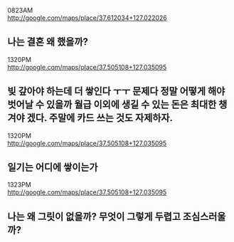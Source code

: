 0823AM  
http://google.com/maps/place/37.612034+127.022026  
  
나는 결혼 왜 했을까?
----------
  
1320PM  
http://google.com/maps/place/37.505108+127.035095  
  
빚 갚아야 하는데 더 쌓인다 ㅜㅜ
문제다 정말
어떻게 해야 벗어날 수 있을까
월급 이외에 생길 수 있는 돈은 최대한 챙겨야 겠다.
주말에 카드 쓰는 것도 자제하자.
----------
  
1320PM  
http://google.com/maps/place/37.505108+127.035095  
  
일기는 어디에 쌓이는가
----------
  
1323PM  
http://google.com/maps/place/37.505108+127.035095  
  
나는 왜 그릿이 없을까?
무엇이 그렇게 두렵고 조심스러울까?
----------
  